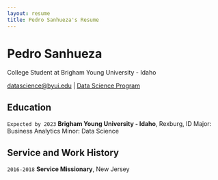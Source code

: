 ```yaml
---
layout: resume
title: Pedro Sanhueza's Resume
---
```

# Pedro Sanhueza
College Student at Brigham Young University - Idaho

<div id="webaddress">
<a href="datascience@byui.edu">datascience@byui.edu</a>
| <a href="https://byuidatascience.github.io/development.html">Data Science Program</a>
</div>

<!-- https://www.monique.tech/the-art-of-markdown -->


## Education

`Expected by 2023`
__Brigham Young University - Idaho__, Rexburg, ID
Major: Business Analytics
Minor: Data Science

## Service and Work History

`2016-2018`
__Service Missionary__, New Jersey



<!-- ### Footer

Last updated: April 2021 -->



